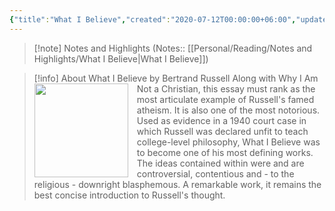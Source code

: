 ```yaml
---
{"title":"What I Believe","created":"2020-07-12T00:00:00+06:00","updated":"2023-01-26T16:42:47+06:00","read_count":1,"authors":["Bertrand Russell"],"isbn10":"0415325099","isbn13":"9780415325097","status":"Read","rating":5,"dg-publish":true,"cover":"https://images-na.ssl-images-amazon.com/images/S/compressed.photo.goodreads.com/books/1356456172i/67354.jpg","dg-metatags":{"og:image":"https://images-na.ssl-images-amazon.com/images/S/compressed.photo.goodreads.com/books/1356456172i/67354.jpg"},"tags":["law","philosophy","science","sociology","morality"],"log":[{"status":"Read","timestamp":"2022-10-27T00:00:00+06:00"},{"status":"To Read","timestamp":"2020-07-12T00:00:00+06:00"}],"dg-path":"Reading/Books/Read/What I Believe by Bertrand Russell.md","permalink":"/reading/books/read/what-i-believe-by-bertrand-russell/","metatags":{"og:image":"https://images-na.ssl-images-amazon.com/images/S/compressed.photo.goodreads.com/books/1356456172i/67354.jpg"},"dgPassFrontmatter":true,"noteIcon":"1"}
---
```



> [!note] Notes and Highlights
> (Notes:: [[Personal/Reading/Notes and Highlights/What I Believe\|What I Believe]])

> [!info] About What I Believe by Bertrand Russell
><img src="https://books.google.com/books/content?id=NrLPSgtYepwC&printsec=frontcover&img=1&zoom=1&edge=curl&source=gbs_api" style="float: left; margin-right: 1em;width: 150px; height: auto;" /> Along with Why I Am Not a Christian, this essay must rank as the most articulate example of Russell's famed atheism. It is also one of the most notorious. Used as evidence in a 1940 court case in which Russell was declared unfit to teach college-level philosophy, What I Believe was to become one of his most defining works. The ideas contained within were and are controversial, contentious and - to the religious - downright blasphemous. A remarkable work, it remains the best concise introduction to Russell's thought.